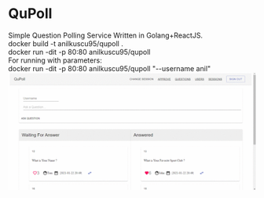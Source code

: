 # QuPoll
Simple Question Polling Service Written in  Golang+ReactJS.<br>
docker build -t anilkuscu95/qupoll .<br>
docker run -dit -p 80:80 anilkuscu95/qupoll<br>
For running with parameters:<br>
docker run -dit -p 80:80 anilkuscu95/qupoll "--username anil"<br>
![Images](./Documentation/images/images.gif)